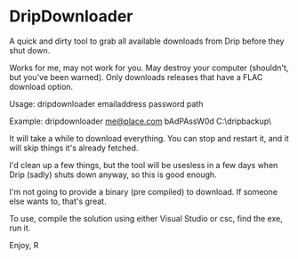 # DripDownloader
A quick and dirty tool to grab all available downloads from Drip before they shut down.

Works for me, may not work for you.
May destroy your computer (shouldn't, but you've been warned). 
Only downloads releases that have a FLAC download option. 

Usage: dripdownloader emailaddress password path

Example: dripdownloader me@place.com bAdPAssW0d C:\dripbackup\

It will take a while to download everything. You can stop and restart it, and it will skip things it's already fetched.

I'd clean up a few things, but the tool will be usesless in a few days when Drip (sadly) shuts down anyway, so this is good enough.  

I'm not going to provide a binary (pre compiled) to download. 
If someone else wants to, that's great. 

To use, compile the solution using either Visual Studio or csc, find the exe, run it. 

Enjoy, 
R
